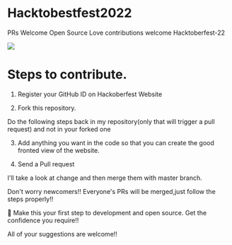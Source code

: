 
# Hacktobestfest2022

PRs Welcome Open Source Love contributions welcome Hacktoberfest-22

![](https://user-images.githubusercontent.com/85963909/193440138-76458f6d-1769-4dff-97f4-2246ec161cf3.jpg)


# Steps to contribute.
1) Register your GitHub ID on Hackoberfest Website

2) Fork this repository. 

Do the following steps back in my repository(only that will trigger a pull request) and not in your forked one

3) Add anything you want in the code so that you can create the good fronted view of the website.

4) Send a Pull request

I'll take a look at change and then merge them with master branch.

Don't worry newcomers!! Everyone's PRs will be merged,just follow the steps properly!!

🙌 Make this your first step to development and open source. Get the confidence you require!!

All of your suggestions are welcome!!

